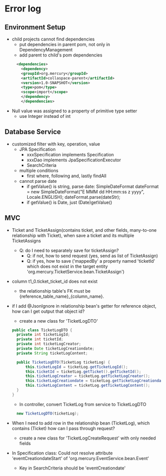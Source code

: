 # Error log
## Environment Setup

- child projects cannot find dependencies
  - put dependencies in parent pom, not only in DependencyManagement
  - add parent to child's pom dependencies
  ```xml
    <dependencies>
      <dependency>
      <groupId>org.mercury</groupId>
      <artifactId>collaspace-parent</artifactId>
      <version>1.0-SNAPSHOT</version>
      <type>pom</type>
      <scope>import</scope>
      </dependency>
      </dependencies>
  ```
- Null value was assigned to a property of primitive type setter
  - use Integer instead of int
## Database Service
- customized filter with key, operation, value
  - JPA Specification
    - xxxSpecification implements Specification
    - xxxDao implements JpaSpecificationExecutor
    - SearchCriteria
  - multiple conditions
    - first where, following and, lastly findAll
  - cannot parse date
    - if getValue() is string, parse date: 
      SimpleDateFormat dateFormat = new SimpleDateFormat("E MMM dd HH:mm:ss z yyyy", Locale.ENGLISH);
    dateFormat.parse(dateStr);
    - if getValue() is Date, just (Date)getValue()

## MVC
- Ticket and TicketAssign(contains ticket, and other fields, many-to-one relationship with Ticket), when save a ticket and its multiple TicketAssigns
  - Q: do I need to separately save for ticketAssign?
    - Q: if not, how to send request (yes, send as list of TicketAssign)
    - Q: if yes, how to save ('mappedBy' a property named 'ticketId' which does not exist in the target entity 'org.mercury.TicketService.bean.TicketAssign')
- column t1_0.ticket_ticket_id does not exist
  - the relationship table's FK must be {reference_table_name}_{column_name}.
- if I add @JsonIgnore in relationship bean's getter for reference object, how can I get output that object id?
  - create a new class for 'TicketLogDTO'
  ```java
  public class TicketLogDTO {
    private int ticketLogId;
    private int ticketId;
    private int ticketLogCreator;
    private Date ticketLogCreationdate;
    private String ticketLogContent;

    public TicketLogDTO(TicketLog ticketLog) {
        this.ticketLogId = ticketLog.getTicketLogId();
        this.ticketId = ticketLog.getTicket().getTicketId();
        this.ticketLogCreator = ticketLog.getTicketLogCreator();
        this.ticketLogCreationdate = ticketLog.getTicketLogCreationdate();
        this.ticketLogContent = ticketLog.getTicketLogContent();
    }
  }
  ```
  - In controller, convert TicketLog from service to TicketLogDTO
  ```java
    new TicketLogDTO(ticketLog);
  ```

- When I need to add row in the relationship bean (TicketLog), which contains (Ticket) how can I pass through request?
  - create a new class for 'TicketLogCreateRequest' with only needed fields
- In Specification class: Could not resolve attribute 'eventCreationdateStart' of 'org.mercury.EventService.bean.Event'
  - Key in SearchCriteria should be 'eventCreationdate'